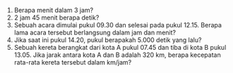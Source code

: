 1. Berapa menit dalam 3 jam?
2. 2 jam 45 menit berapa detik?
3. Sebuah acara dimulai pukul 09.30 dan selesai pada pukul 12.15. Berapa lama acara tersebut berlangsung dalam jam dan menit?
4. Jika saat ini pukul 14.20, pukul berapakah 5.000 detik yang lalu?
5. Sebuah kereta berangkat dari kota A pukul 07.45 dan tiba di kota B pukul 13.05. Jika jarak antara kota A dan B adalah 320 km, berapa kecepatan rata-rata kereta tersebut dalam km/jam?
